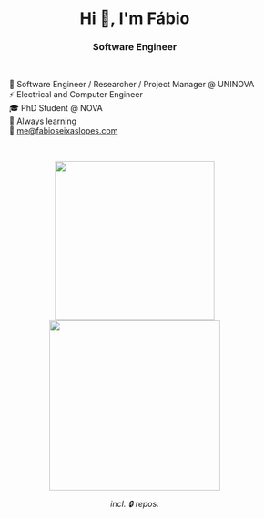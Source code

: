 <h1 align="center">Hi 👋, I'm Fábio</h1>
<h3 align="center">Software Engineer</h3>

<br>

&nbsp; &nbsp; &nbsp; &nbsp; 💼 Software Engineer / Researcher / Project Manager @ UNINOVA <br>
&nbsp; &nbsp; &nbsp; &nbsp; ⚡ Electrical and Computer Engineer <br>
&nbsp; &nbsp; &nbsp; &nbsp; 🎓 PhD Student @ NOVA <br>
&nbsp; &nbsp; &nbsp; &nbsp; 🌱 Always learning <br>
&nbsp; &nbsp; &nbsp; &nbsp; 💬 me@fabioseixaslopes.com

<br>


<p align="center">
  <img src="https://skillicons.dev/icons?i=python,java,androidstudio,javascript,html,css,git,vscode&perline=4" width=280 />
  <img src="https://stats-sigma-roan.vercel.app/api/top-langs/?username=fabioseixaslopes&show_icons=true&theme=transparent&layout=compact&hide_border=true&langs_count=10&exclude_repo=stats&hide_title=true" width=300/>
</p>
<p align="center"><em> incl. 🔒 repos.</em></p>

